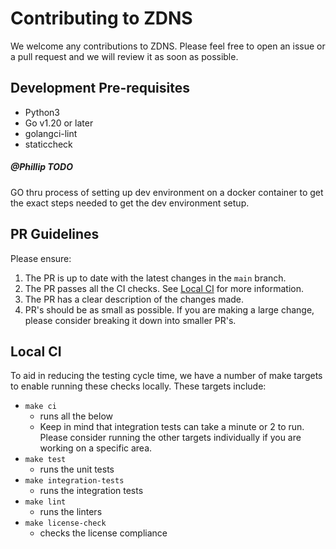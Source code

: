 # Contributing to ZDNS

We welcome any contributions to ZDNS. Please feel free to open an issue or a pull request and we will review it as soon as possible.

## Development Pre-requisites
 - Python3 
 - Go v1.20 or later
 - golangci-lint
 - staticcheck

##### @Phillip TODO
GO thru process of setting up dev environment on a docker container to get the exact steps needed to get the dev environment setup.

## PR Guidelines
Please ensure:
1. The PR is up to date with the latest changes in the `main` branch.
1. The PR passes all the CI checks. See [Local CI](#local-ci) for more information.
1. The PR has a clear description of the changes made.
1. PR's should be as small as possible. If you are making a large change, please consider breaking it down into smaller PR's.

## Local CI

To aid in reducing the testing cycle time, we have a number of make targets to enable running these checks locally. These targets include:
- `make ci`
  - runs all the below
  - Keep in mind that integration tests can take a minute or 2 to run. Please consider running the other targets individually if you are working on a specific area.
- `make test`
  - runs the unit tests
- `make integration-tests` 
  - runs the integration tests
- `make lint` 
  - runs the linters
- `make license-check` 
  - checks the license compliance